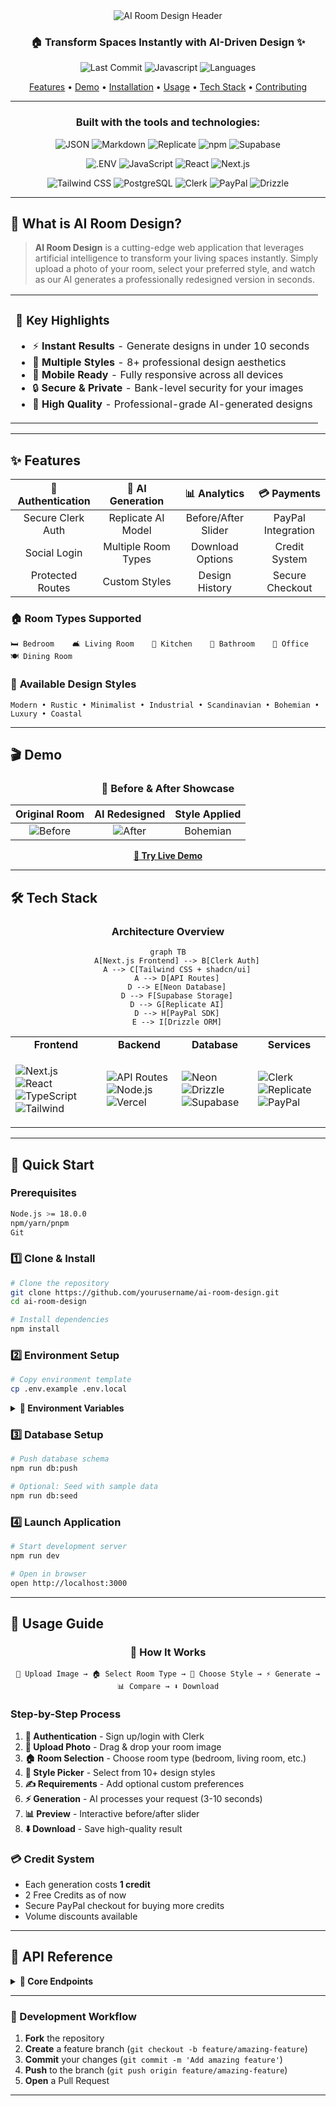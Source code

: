 <div align="center">

<img src="https://readme-typing-svg.herokuapp.com?font=Fira+Code&size=50&pause=1000&color=6366F1&center=true&vCenter=true&width=1000&height=100&lines=AI-ROOM-DESIGN" alt="AI Room Design Header" />

<h3 align="center">🏠 Transform Spaces Instantly with AI-Driven Design ✨</h3>

<p align="center">
  <img src="https://img.shields.io/badge/last%20commit-today-blue?style=for-the-badge" alt="Last Commit">
  <img src="https://img.shields.io/badge/javascript-94.1%25-blue?style=for-the-badge&logo=javascript" alt="Javascript">
  <img src="https://img.shields.io/badge/languages-2-brightgreen?style=for-the-badge" alt="Languages">
</p>

<p align="center">
  <a href="#-features">Features</a> •
  <a href="#-demo">Demo</a> •
  <a href="#-installation">Installation</a> •
  <a href="#-usage">Usage</a> •
  <a href="#-tech-stack">Tech Stack</a> •
  <a href="#-contributing">Contributing</a>
</p>

---

### Built with the tools and technologies:

<p align="center">
  <img src="https://img.shields.io/badge/JSON-000000?style=for-the-badge&logo=json&logoColor=white" alt="JSON">
  <img src="https://img.shields.io/badge/Markdown-000000?style=for-the-badge&logo=markdown&logoColor=white" alt="Markdown">
  <img src="https://img.shields.io/badge/Replicate-000000?style=for-the-badge&logo=replicate&logoColor=white" alt="Replicate">
  <img src="https://img.shields.io/badge/npm-CB3837?style=for-the-badge&logo=npm&logoColor=white" alt="npm">
  <img src="https://img.shields.io/badge/Supabase-3ECF8E?style=for-the-badge&logo=supabase&logoColor=white" alt="Supabase">
</p>

<p align="center">
  <img src="https://img.shields.io/badge/.ENV-ECD53F?style=for-the-badge&logo=dotenv&logoColor=black" alt=".ENV">
  <img src="https://img.shields.io/badge/JavaScript-F7DF1E?style=for-the-badge&logo=javascript&logoColor=black" alt="JavaScript">
  <img src="https://img.shields.io/badge/React-20232A?style=for-the-badge&logo=react&logoColor=61DAFB" alt="React">
  <img src="https://img.shields.io/badge/Next.js-000000?style=for-the-badge&logo=next.js&logoColor=white" alt="Next.js">
</p>

<p align="center">
  <img src="https://img.shields.io/badge/Tailwind_CSS-38B2AC?style=for-the-badge&logo=tailwind-css&logoColor=white" alt="Tailwind CSS">
  <img src="https://img.shields.io/badge/PostgreSQL-316192?style=for-the-badge&logo=postgresql&logoColor=white" alt="PostgreSQL">
  <img src="https://img.shields.io/badge/Clerk-6C47FF?style=for-the-badge&logo=clerk&logoColor=white" alt="Clerk">
  <img src="https://img.shields.io/badge/PayPal-00457C?style=for-the-badge&logo=paypal&logoColor=white" alt="PayPal">
  <img src="https://img.shields.io/badge/Drizzle-C5F74F?style=for-the-badge&logo=drizzle&logoColor=black" alt="Drizzle">
</p>

</div>

---

## 🎯 **What is AI Room Design?**

> **AI Room Design** is a cutting-edge web application that leverages artificial intelligence to transform your living spaces instantly. Simply upload a photo of your room, select your preferred style, and watch as our AI generates a professionally redesigned version in seconds.

<table>
<tr>
<td>

### 🚀 **Key Highlights**
- ⚡ **Instant Results** - Generate designs in under 10 seconds
- 🎨 **Multiple Styles** - 8+ professional design aesthetics  
- 📱 **Mobile Ready** - Fully responsive across all devices
- 🔒 **Secure & Private** - Bank-level security for your images
- 💎 **High Quality** - Professional-grade AI-generated designs

</td>

</table>

---

## ✨ **Features**

<div align="center">

| 🔐 **Authentication** | 🎨 **AI Generation** | 📊 **Analytics** | 💳 **Payments** |
|:--:|:--:|:--:|:--:|
| Secure Clerk Auth | Replicate AI Model | Before/After Slider | PayPal Integration |
| Social Login | Multiple Room Types | Download Options | Credit System |
| Protected Routes | Custom Styles | Design History | Secure Checkout |

</div>

### 🏠 **Room Types Supported**
```
🛏️ Bedroom    🛋️ Living Room    🍳 Kitchen    🚿 Bathroom    🏢 Office    🍽️ Dining Room
```

### 🎨 **Available Design Styles**
```
Modern • Rustic • Minimalist • Industrial • Scandinavian • Bohemian • Luxury • Coastal
```

---

## 🎬 **Demo**

<div align="center">

### 📸 **Before & After Showcase**

| Original Room | AI Redesigned | Style Applied |
|:-------------:|:-------------:|:-------------:|
| ![Before](https://vcmvyhkpzsfjgjsymutz.supabase.co/storage/v1/object/public/room-design/designs/1750776805790_raw.png) | ![After](https://vcmvyhkpzsfjgjsymutz.supabase.co/storage/v1/object/public/room-design/designs/1750776816362.png) | Bohemian |

**[🔗 Try Live Demo](https://ai-room-design-two.vercel.app/)** 

</div>

---

## 🛠️ **Tech Stack**

<div align="center">

### **Architecture Overview**

```mermaid
graph TB
    A[Next.js Frontend] --> B[Clerk Auth]
    A --> C[Tailwind CSS + shadcn/ui]
    A --> D[API Routes]
    D --> E[Neon Database]
    D --> F[Supabase Storage]
    D --> G[Replicate AI]
    D --> H[PayPal SDK]
    E --> I[Drizzle ORM]
```

</div>

<table align="center">
<tr>
<td align="center"><strong>Frontend</strong></td>
<td align="center"><strong>Backend</strong></td>
<td align="center"><strong>Database</strong></td>
<td align="center"><strong>Services</strong></td>
</tr>
<tr>
<td>

![Next.js](https://img.shields.io/badge/Next.js-15-black?logo=next.js)
![React](https://img.shields.io/badge/React-18-blue?logo=react)
![TypeScript](https://img.shields.io/badge/TypeScript-5.0-blue?logo=typescript)
![Tailwind](https://img.shields.io/badge/Tailwind-3.4-38B2AC?logo=tailwind-css)

</td>
<td>

![API Routes](https://img.shields.io/badge/API_Routes-Serverless-green)
![Node.js](https://img.shields.io/badge/Node.js-18+-green?logo=node.js)
![Vercel](https://img.shields.io/badge/Vercel-Deploy-black?logo=vercel)

</td>
<td>

![Neon](https://img.shields.io/badge/Neon-PostgreSQL-00E699)
![Drizzle](https://img.shields.io/badge/Drizzle-ORM-C5F74F)
![Supabase](https://img.shields.io/badge/Supabase-Storage-3FCF8E)

</td>
<td>

![Clerk](https://img.shields.io/badge/Clerk-Auth-6C47FF)
![Replicate](https://img.shields.io/badge/Replicate-AI-black)
![PayPal](https://img.shields.io/badge/PayPal-Payments-00457C)

</td>
</tr>
</table>

---

## 🚀 **Quick Start**

### **Prerequisites**
```bash
Node.js >= 18.0.0
npm/yarn/pnpm
Git
```

### **1️⃣ Clone & Install**
```bash
# Clone the repository
git clone https://github.com/yourusername/ai-room-design.git
cd ai-room-design

# Install dependencies
npm install
```

### **2️⃣ Environment Setup**
```bash
# Copy environment template
cp .env.example .env.local
```

<details>
<summary><strong>📝 Environment Variables</strong></summary>

```env
# 🔐 Authentication (Clerk)
NEXT_PUBLIC_CLERK_PUBLISHABLE_KEY=pk_test_xxxxx
CLERK_SECRET_KEY=sk_test_xxxxx

# 🗄️ Database (Neon)
DATABASE_URL=postgresql://user:pass@host/db

# 📁 Storage (Supabase)
NEXT_PUBLIC_SUPABASE_URL=https://xxxxx.supabase.co
NEXT_PUBLIC_SUPABASE_ANON_KEY=eyJhbGciOiJIUzI1NiIsInR5cCI6IkpXVCJ9...

# 🤖 AI Generation (Replicate)
REPLICATE_API_TOKEN=r8_xxxxx

# 💳 Payments (PayPal)
NEXT_PUBLIC_PAYPAL_CLIENT_ID=xxxxx
PAYPAL_CLIENT_SECRET=xxxxx
```

</details>

### **3️⃣ Database Setup**
```bash
# Push database schema
npm run db:push

# Optional: Seed with sample data
npm run db:seed
```

### **4️⃣ Launch Application**
```bash
# Start development server
npm run dev

# Open in browser
open http://localhost:3000
```

---

## 📖 **Usage Guide**

<div align="center">

### **🎯 How It Works**

```
📸 Upload Image → 🏠 Select Room Type → 🎨 Choose Style → ⚡ Generate → 📊 Compare → ⬇️ Download
```

</div>

### **Step-by-Step Process**

1. **🔐 Authentication** - Sign up/login with Clerk
2. **📸 Upload Photo** - Drag & drop your room image  
3. **🏠 Room Selection** - Choose room type (bedroom, living room, etc.)
4. **🎨 Style Picker** - Select from 10+ design styles
5. **✍️ Requirements** - Add optional custom preferences
6. **⚡ Generation** - AI processes your request (3-10 seconds)
7. **📊 Preview** - Interactive before/after slider
8. **⬇️ Download** - Save high-quality result

### **💳 Credit System**
- Each generation costs **1 credit**
- 2 Free Credits as of now 
- Secure PayPal checkout for buying more credits
- Volume discounts available

---



## 🔧 **API Reference**

<details>
<summary><strong>📡 Core Endpoints</strong></summary>

### **Generate Room Design**
```javascript
POST /api/generate-room
Content-Type: application/json

{
  "imageUrl": "https://example.com/room.jpg",
  "roomType": "bedroom" | "living_room" | "kitchen" | "bathroom " | "Office" |,
  "designStyle": "modern" | "rustic" | "minimalist" | "industrial" | "traditional" | "bohemian" | "eclectic" | "contemporary" |,
  "requirements": "Optional custom requirements"
}

Response: {
  "success": true,
  "designId": "uuid",
  "generatedImageUrl": "https://storage.supabase.co/...",
  "generationTime": 3.2
}
```

### **Get User Designs**
```typescript
GET /api/designs?page=1&limit=10

Response: {
  "designs": Design[],
  "totalCount": 25,
  "hasMore": true
}
```

### **Purchase Credits**
```typescript
POST /api/purchase-credits
{
  "amount": 10,
  "paymentId": "PAYPAL_PAYMENT_ID"
}
```

</details>

---

### **🔧 Development Workflow**

1. **Fork** the repository
2. **Create** a feature branch (`git checkout -b feature/amazing-feature`)
3. **Commit** your changes (`git commit -m 'Add amazing feature'`)
4. **Push** to the branch (`git push origin feature/amazing-feature`)
5. **Open** a Pull Request

---
